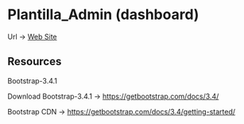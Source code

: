 # Plantilla_Admin (dashboard)

Url -> [Web Site](https://miltonstudy.github.io/Plantilla_Admin-dashboard/)

## Resources
Bootstrap-3.4.1

Download Bootstrap-3.4.1 -> https://getbootstrap.com/docs/3.4/

Bootstrap CDN -> https://getbootstrap.com/docs/3.4/getting-started/